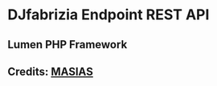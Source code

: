 # DJfabrizia Endpoint REST API

## Lumen PHP Framework

## Credits: [MASIAS](https://masias.co.uk)










